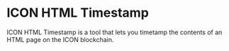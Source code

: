 # ICON HTML Timestamp
ICON HTML Timestamp is a tool that lets you timetamp the contents of an HTML page on the ICON blockchain.
